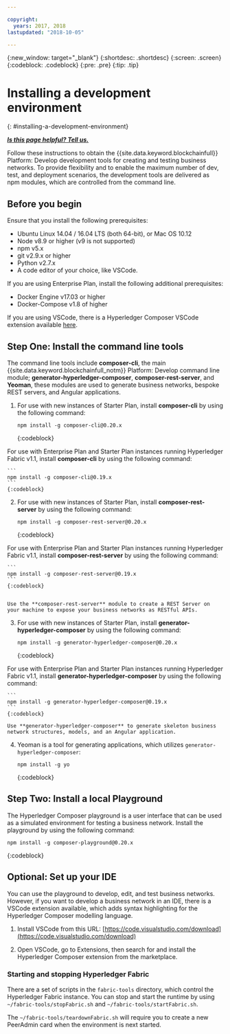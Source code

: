 ```yaml
---

copyright:
  years: 2017, 2018
lastupdated: "2018-10-05"

---
```


{:new_window: target="_blank"}
{:shortdesc: .shortdesc}
{:screen: .screen}
{:codeblock: .codeblock}
{:pre: .pre}
{:tip: .tip}

# Installing a development environment
{: #installing-a-development-environment}


***[Is this page helpful? Tell us.](https://www.surveygizmo.com/s3/4501493/IBM-Blockchain-Documentation)***


Follow these instructions to obtain the {{site.data.keyword.blockchainfull}} Platform: Develop development tools for creating and testing business networks. To provide flexibility and to enable the maximum number of dev, test, and deployment scenarios, the development tools are delivered as npm modules, which are controlled from the command line.

## Before you begin

Ensure that you install the following prerequisites:

- Ubuntu Linux 14.04 / 16.04 LTS (both 64-bit), or Mac OS 10.12
- Node v8.9 or higher (v9 is not supported)
- npm v5.x
- git v2.9.x or higher
- Python v2.7.x
- A code editor of your choice, like VSCode.

If you are using Enterprise Plan, install the following additional prerequisites:

- Docker Engine v17.03 or higher
- Docker-Compose v1.8 of higher

If you are using VSCode, there is a Hyperledger Composer VSCode extension available [here](https://marketplace.visualstudio.com/items?itemName=HyperledgerComposer.composer-support-client).

## Step One: Install the command line tools

The command line tools include **composer-cli**, the main {{site.data.keyword.blockchainfull_notm}} Platform: Develop command line module; **generator-hyperledger-composer**, **composer-rest-server**, and **Yeoman**, these modules are used to generate business networks, bespoke REST servers, and Angular applications.

1. For use with new instances of Starter Plan, install **composer-cli** by using the following command:

    ```
    npm install -g composer-cli@0.20.x
    ```
    {:codeblock}

  For use with Enterprise Plan and Starter Plan instances running Hyperledger Fabric v1.1, install **composer-cli** by using the following command:

    ```
    npm install -g composer-cli@0.19.x
    ```
    {:codeblock}

2. For use with new instances of Starter Plan, install **composer-rest-server** by using the following command:

    ```
    npm install -g composer-rest-server@0.20.x
    ```
    {:codeblock}

  For use with Enterprise Plan and Starter Plan instances running Hyperledger Fabric v1.1, install **composer-rest-server** by using the following command:

    ```
    npm install -g composer-rest-server@0.19.x
    ```
    {:codeblock}


    Use the **composer-rest-server** module to create a REST Server on your machine to expose your business networks as RESTful APIs.

3. For use with new instances of Starter Plan, install **generator-hyperledger-composer** by using the following command:

    ```
    npm install -g generator-hyperledger-composer@0.20.x
    ```
    {:codeblock}

  For use with Enterprise Plan and Starter Plan instances running Hyperledger Fabric v1.1, install **generator-hyperledger-composer** by using the following command:

    ```
    npm install -g generator-hyperledger-composer@0.19.x
    ```
    {:codeblock}

    Use **generator-hyperledger-composer** to generate skeleton business network structures, models, and an Angular application.

4. Yeoman is a tool for generating applications, which utilizes `generator-hyperledger-composer`:

    ```
    npm install -g yo
    ```
    {:codeblock}

## Step Two: Install a local Playground

The Hyperledger Composer playground is a user interface that can be used as a simulated environment for testing a business network. Install the playground by using the following command:

```
npm install -g composer-playground@0.20.x
```
{:codeblock}


## Optional: Set up your IDE

You can use the playground to develop, edit, and test business networks. However, if you want to develop a business network in an IDE, there is a VSCode extension available, which adds syntax highlighting for the Hyperledger Composer modelling language.

1. Install VSCode from this URL: [https://code.visualstudio.com/download](https://code.visualstudio.com/download)

2. Open VSCode, go to Extensions, then search for and install the Hyperledger Composer extension from the marketplace.


### Starting and stopping Hyperledger Fabric

There are a set of scripts in the `fabric-tools` directory, which control the Hyperledger Fabric instance. You can stop and start the runtime by using `~/fabric-tools/stopFabric.sh` and `~/fabric-tools/startFabric.sh`.

The `~/fabric-tools/teardownFabric.sh` will require you to create a new PeerAdmin card when the environment is next started.
